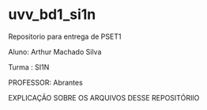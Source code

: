 # uvv_bd1_si1n
Repositorio para entrega de PSET1

Aluno: Arthur Machado Silva

Turma : SI1N 

PROFESSOR: Abrantes

EXPLICAÇÃO SOBRE OS ARQUIVOS DESSE REPOSITÓRIIO


